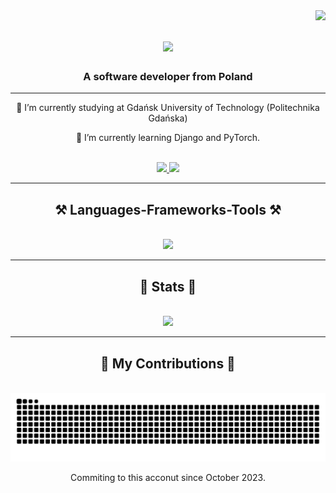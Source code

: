 <img align="right" src="https://visitor-badge.laobi.icu/badge?page_id=m-sadkowski.m-sadkowski" />

<h1 align="center">
    <img src="https://readme-typing-svg.herokuapp.com/?font=Righteous&size=35&center=true&vCenter=true&width=500&height=70&duration=4000&lines=Hi+There!+👋;+I'm+Michał+Sadkowski!;" />
</h1>

<h3 align="center">A software developer from Poland</h3>

<hr/>

<div align="center">
 
 🔭 I’m currently studying at Gdańsk University of Technology (Politechnika Gdańska)
 
 🌱 I’m currently learning Django and PyTorch.

</div>

<div align="center">
	<br>
	<a href="mailto:msadkowski000@gmail.com">
		<img src="https://img.shields.io/badge/Gmail-333333?style=for-the-badge&logo=gmail&logoColor=red" />
	</a>
	<a href="https://www.linkedin.com/in/micha%C5%82-sadkowski-4b7b1b277/" target="_blank">
		<img src="https://img.shields.io/badge/LinkedIn-0077B5?style=for-the-badge&logo=linkedin&logoColor=white" target="_blank" />
	</a>
	<br>
</div>

<hr/>
 
<div align="center">
	<h2>⚒️ Languages-Frameworks-Tools ⚒️</h2>
	<br>
	<img src="https://skillicons.dev/icons?i=cpp,c,python,django,html,css,javascript,php,java,bash,github" />
	<br>
</div>

<hr/>

<div align="center">
	<h2>🔭 Stats 🔭</h2>
	<br>
	<img src="https://github-readme-stats.vercel.app/api/top-langs/?username=m-sadkowski&layout=compact" />
	<br>
</div>

<hr/>

<div align="center">
	<h2>🐍 My Contributions 🐍</h2>
	<br>
	<img alt="snake eating my contributions" src="https://raw.githubusercontent.com/m-sadkowski/m-sadkowski/output/github-contribution-grid-snake.svg" />
	<br>
	<p> Commiting to this acconut since October 2023. </p>
</div>



